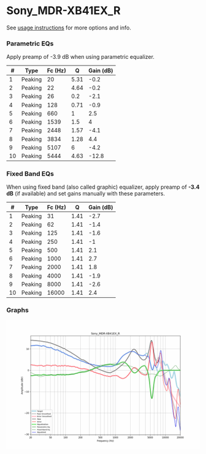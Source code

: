 # Sony_MDR-XB41EX_R
See [usage instructions](https://github.com/jaakkopasanen/AutoEq#usage) for more options and info.

### Parametric EQs
Apply preamp of -3.9 dB when using parametric equalizer.

|   # | Type    |   Fc (Hz) |    Q |   Gain (dB) |
|-----|---------|-----------|------|-------------|
|   1 | Peaking |        20 | 5.31 |        -0.2 |
|   2 | Peaking |        22 | 4.64 |        -0.2 |
|   3 | Peaking |        26 | 0.2  |        -2.1 |
|   4 | Peaking |       128 | 0.71 |        -0.9 |
|   5 | Peaking |       660 | 1    |         2.5 |
|   6 | Peaking |      1539 | 1.5  |         4   |
|   7 | Peaking |      2448 | 1.57 |        -4.1 |
|   8 | Peaking |      3834 | 1.28 |         4.4 |
|   9 | Peaking |      5107 | 6    |        -4.2 |
|  10 | Peaking |      5444 | 4.63 |       -12.8 |

### Fixed Band EQs
When using fixed band (also called graphic) equalizer, apply preamp of **-3.4 dB** (if available) and set gains manually with these parameters.

|   # | Type    |   Fc (Hz) |    Q |   Gain (dB) |
|-----|---------|-----------|------|-------------|
|   1 | Peaking |        31 | 1.41 |        -2.7 |
|   2 | Peaking |        62 | 1.41 |        -1.4 |
|   3 | Peaking |       125 | 1.41 |        -1.6 |
|   4 | Peaking |       250 | 1.41 |        -1   |
|   5 | Peaking |       500 | 1.41 |         2.1 |
|   6 | Peaking |      1000 | 1.41 |         2.7 |
|   7 | Peaking |      2000 | 1.41 |         1.8 |
|   8 | Peaking |      4000 | 1.41 |        -1.9 |
|   9 | Peaking |      8000 | 1.41 |        -2.6 |
|  10 | Peaking |     16000 | 1.41 |         2.4 |

### Graphs
![](./Sony_MDR-XB41EX_R.png)
